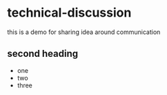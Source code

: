 # technical-discussion
this is a demo  for sharing idea around communication

## second heading

* one
* two
* three
